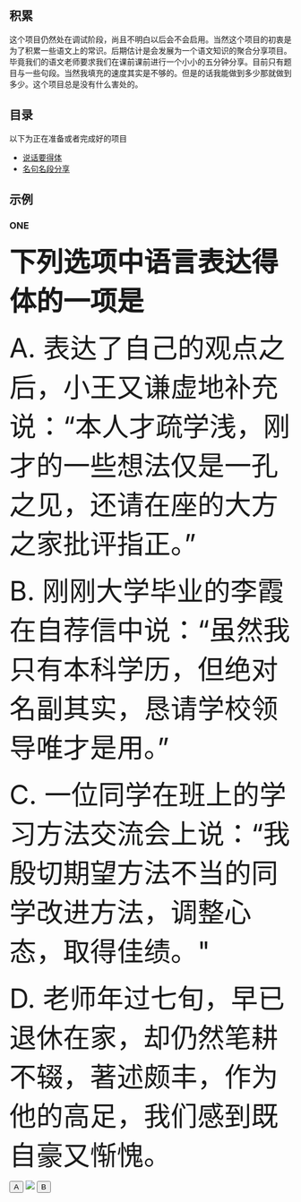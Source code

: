 <h2>积累</h2>
<p>这个项目仍然处在调试阶段，尚且不明白以后会不会启用。当然这个项目的初衷是为了积累一些语文上的常识。后期估计是会发展为一个语文知识的聚合分享项目。毕竟我们的语文老师要求我们在课前课前进行一个小小的五分钟分享。目前只有题目与一些句段。当然我填充的速度其实是不够的。但是的话我能做到多少那就做到多少。这个项目总是没有什么害处的。</p>
<h2>目录</h2>
<p>以下为正在准备或者完成好的项目</p><ul>
<li><a href="about:blank">说话要得体</a></li>
<li><a href="about:blank">名句名段分享</a></li>
</ul>
<h2>示例</h2><h3>ONE</h3>
<p><b><font size="7">下列选项中语言表达得体的一项是</font></b></p>
<p><font size="32">A. 表达了自己的观点之后，小王又谦虚地补充说：“本人才疏学浅，刚才的一些想法仅是一孔之见，还请在座的大方之家批评指正。”</font></p>
<p><font size="32">B. 刚刚大学毕业的李霞在自荐信中说：“虽然我只有本科学历，但绝对名副其实，恳请学校领导唯才是用。”</font></p>
<p><font size="32">C. 一位同学在班上的学习方法交流会上说：“我殷切期望方法不当的同学改进方法，调整心态，取得佳绩。"</font></p>
<p><font size="32">D. 老师年过七旬，早已退休在家，却仍然笔耕不辍，著述颇丰，作为他的高足，我们感到既自豪又惭愧。</font></p>
<!--A项“一孔之见”是指从一个小窟窿里所看到的。比喻狭隘片面的见解。可以用作自谦之词，使用得体；“大方之家”原指懂得大道理的人，后泛指见识广，有学问的内行人。使用得体。B项，“自荐信”应既自信，又谦虚；“绝对名副其实”、“惟才是用”显得自高自大，有悖“谦虚”。C项，“殷切期望”多用于长辈对晚辈或领导对下属，用于同学之间不合适。D项，“高足”是敬辞，可以用来称呼别人的学生，但不能自称。-->
<button onclick="document.getElementById('myImage').src='/i/eg_bulbon.gif'">A</button>
<img id="myImage" border="0" src="/i/eg_bulboff.gif" style="text-align:center;">
<button onclick="document.getElementById('myImage').src='/i/eg_bulboff.gif'">B</button>
